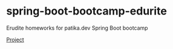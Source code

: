 # spring-boot-bootcamp-edurite
Erudite homeworks for patika.dev Spring Boot bootcamp

[Project](https://github.com/eminyilmazz/spring-boot-ecommerce)

